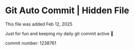 # Git Auto Commit | Hidden File

This file was added Feb 12, 2025

Just for fun and keeping my daily git commit active 🤪

commit number: 1238761
